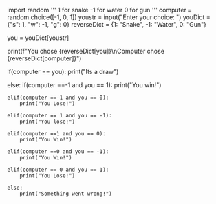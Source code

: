 import random
'''
1 for snake
-1 for water 
0 for gun
'''
computer = random.choice([-1, 0, 1])
youstr = input("Enter your choice: ")
youDict = {"s": 1, "w": -1, "g": 0}
reverseDict = {1: "Snake", -1: "Water", 0: "Gun"}

you = youDict[youstr]


print(f"You chose {reverseDict[you]}\nComputer chose {reverseDict[computer]}")

if(computer == you):
    print("Its a draw")

else:
    if(computer ==-1 and you == 1): 
        print("You win!")

    elif(computer ==-1 and you == 0):
        print("You Lose!")

    elif(computer == 1 and you == -1):
        print("You lose!")

    elif(computer ==1 and you == 0):
        print("You Win!")

    elif(computer ==0 and you == -1):
        print("You Win!")

    elif(computer == 0 and you == 1):
        print("You Lose!")

    else:
        print("Something went wrong!")

